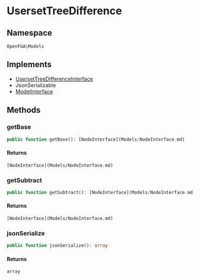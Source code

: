 # UsersetTreeDifference


## Namespace
`OpenFGA\Models`

## Implements
* [UsersetTreeDifferenceInterface](Models/UsersetTreeDifferenceInterface.md)
* JsonSerializable
* [ModelInterface](Models/ModelInterface.md)

## Methods
### getBase

```php
public function getBase(): [NodeInterface](Models/NodeInterface.md)
```



#### Returns
`[NodeInterface](Models/NodeInterface.md)` 

### getSubtract

```php
public function getSubtract(): [NodeInterface](Models/NodeInterface.md)
```



#### Returns
`[NodeInterface](Models/NodeInterface.md)` 

### jsonSerialize

```php
public function jsonSerialize(): array
```



#### Returns
`array` 

